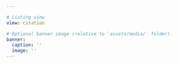 ```yaml
---

# Listing view
view: citation

# Optional banner image (relative to `assets/media/` folder).
banner:
  caption: ''
  image: ''
---
```

